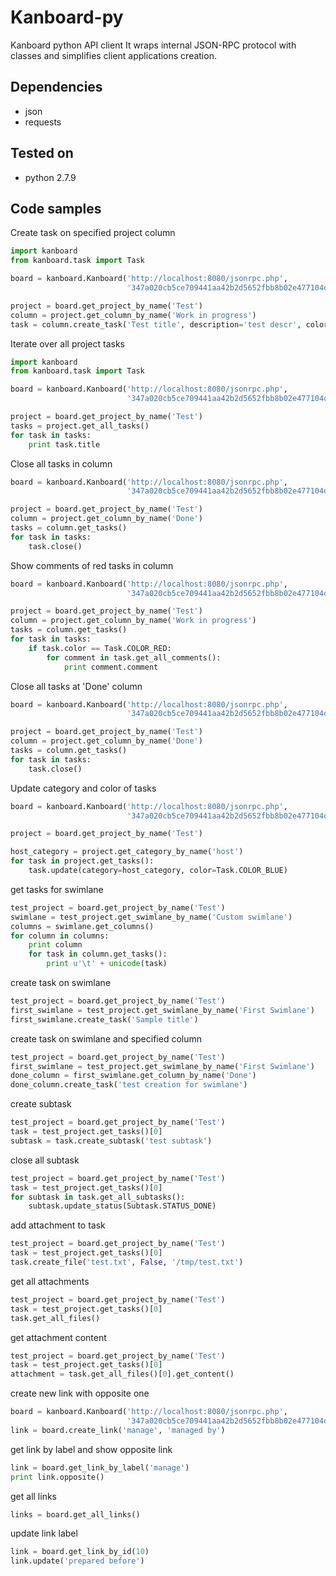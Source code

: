 Kanboard-py
===========

Kanboard python API client
It wraps internal JSON-RPC protocol with classes and simplifies client applications creation.

Dependencies
------------
- json
- requests

Tested on
---------
- python 2.7.9

Code samples
------------

Create task on specified project column
```python
import kanboard
from kanboard.task import Task

board = kanboard.Kanboard('http://localhost:8080/jsonrpc.php',
                          '347a020cb5ce709441aa42b2d5652fbb8b02e477104d1d9789f7b2d40df0')

project = board.get_project_by_name('Test')
column = project.get_column_by_name('Work in progress')
task = column.create_task('Test title', description='test descr', color=Task.COLOR_ORANGE)
```

Iterate over all project tasks
```python
import kanboard
from kanboard.task import Task

board = kanboard.Kanboard('http://localhost:8080/jsonrpc.php',
                          '347a020cb5ce709441aa42b2d5652fbb8b02e477104d1d9789f7b2d40df0')

project = board.get_project_by_name('Test')
tasks = project.get_all_tasks()
for task in tasks:
    print task.title
```

Close all tasks in column
```python
board = kanboard.Kanboard('http://localhost:8080/jsonrpc.php',
                          '347a020cb5ce709441aa42b2d5652fbb8b02e477104d1d9789f7b2d40df0')

project = board.get_project_by_name('Test')
column = project.get_column_by_name('Done')
tasks = column.get_tasks()
for task in tasks:
    task.close()
```

Show comments of red tasks in column
```python
board = kanboard.Kanboard('http://localhost:8080/jsonrpc.php',
                          '347a020cb5ce709441aa42b2d5652fbb8b02e477104d1d9789f7b2d40df0')

project = board.get_project_by_name('Test')
column = project.get_column_by_name('Work in progress')
tasks = column.get_tasks()
for task in tasks:
    if task.color == Task.COLOR_RED:
        for comment in task.get_all_comments():
            print comment.comment
```

Close all tasks at 'Done' column
```python
board = kanboard.Kanboard('http://localhost:8080/jsonrpc.php',
                          '347a020cb5ce709441aa42b2d5652fbb8b02e477104d1d9789f7b2d40df0')

project = board.get_project_by_name('Test')
column = project.get_column_by_name('Done')
tasks = column.get_tasks()
for task in tasks:
    task.close()
```

Update category and color of tasks
```python
board = kanboard.Kanboard('http://localhost:8080/jsonrpc.php',
                          '347a020cb5ce709441aa42b2d5652fbb8b02e477104d1d9789f7b2d40df0')

project = board.get_project_by_name('Test')

host_category = project.get_category_by_name('host')
for task in project.get_tasks():
    task.update(category=host_category, color=Task.COLOR_BLUE)
```

get tasks for swimlane
```python
test_project = board.get_project_by_name('Test')
swimlane = test_project.get_swimlane_by_name('Custom swimlane')
columns = swimlane.get_columns()
for column in columns:
    print column
    for task in column.get_tasks():
        print u'\t' + unicode(task)
```

create task on swimlane
```python
test_project = board.get_project_by_name('Test')
first_swimlane = test_project.get_swimlane_by_name('First Swimlane')
first_swimlane.create_task('Sample title')
```

create task on swimlane and specified column
```python
test_project = board.get_project_by_name('Test')
first_swimlane = test_project.get_swimlane_by_name('First Swimlane')
done_column = first_swimlane.get_column_by_name('Done')
done_column.create_task('test creation for swimlane')
```

create subtask
```python
test_project = board.get_project_by_name('Test')
task = test_project.get_tasks()[0]
subtask = task.create_subtask('test subtask')
```

close all subtask
```python
test_project = board.get_project_by_name('Test')
task = test_project.get_tasks()[0]
for subtask in task.get_all_subtasks():
    subtask.update_status(Subtask.STATUS_DONE)
```

add attachment to task
```python
test_project = board.get_project_by_name('Test')
task = test_project.get_tasks()[0]
task.create_file('test.txt', False, '/tmp/test.txt')
```

get all attachments
```python
test_project = board.get_project_by_name('Test')
task = test_project.get_tasks()[0]
task.get_all_files()
```

get attachment content
```python
test_project = board.get_project_by_name('Test')
task = test_project.get_tasks()[0]
attachment = task.get_all_files()[0].get_content()
```

create new link with opposite one
```python
board = kanboard.Kanboard('http://localhost:8080/jsonrpc.php',
                          '347a020cb5ce709441aa42b2d5652fbb8b02e477104d1d9789f7b2d40df0')
link = board.create_link('manage', 'managed by')
```

get link by label and show opposite link
```python
link = board.get_link_by_label('manage')
print link.opposite()
```

get all links
```python
links = board.get_all_links()
```

update link label
```python
link = board.get_link_by_id(10)
link.update('prepared before')
```
